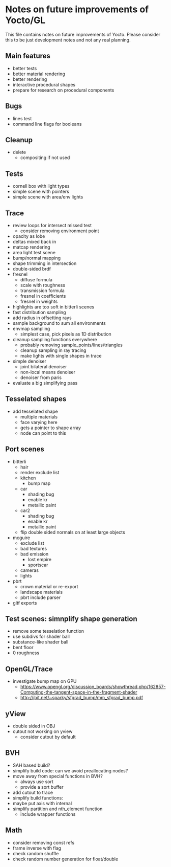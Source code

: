# Notes on future improvements of Yocto/GL

This file contains notes on future improvements of Yocto.
Please consider this to be just development notes and not any real planning.

## Main features

- better tests
- better material rendering
- better rendering
- interactive procedural shapes
- prepare for research on procedural components

## Bugs

- lines test
- command line flags for booleans

## Cleanup

- delete
    - compositing if not used

## Tests

- cornell box with light types
- simple scene with pointers
- simple scene with area/env lights

## Trace

- review loops for intersect missed test
    - consider removing environment point
- opacity as lobe
- deltas mixed back in
- matcap rendering
- area light test scene
- bump/normal mapping
- shape trimming in intersection
- double-sided brdf
- fresnel
    - diffuse formula
    - scale with roughness
    - transmission formula
    - fresnel in coefficients
    - fresnel in weights
- highlights are too soft in bitterli scenes
- fast distribution sampling
- add radius in offsetting rays
- sample background to sum all environments
- envmap sampling
    - simplest case, pick pixels as 1D distribution
- cleanup sampling functions everywhere
    - probably removing sample_points/lines/triangles
    - cleanup sampling in ray tracing
    - make lights with single shapes in trace
- simple denoiser
    - joint bilateral denoiser
    - non-local means denoiser
    - denoiser from paris
- evaluate a big simplifying pass

## Tesselated shapes

- add tesselated shape
    - multiple materials
    - face varying here
    - gets a pointer to shape array
    - node can point to this 

## Port scenes

- bitterli
    - hair
    - render exclude list
    - kitchen
        - bump map
    - car
        - shading bug
        - enable kr
        - metallic paint
    - car2
        - shading bug
        - enable kr
        - metallic paint
    - flip double sided normals on at least large objects
- mcguire
    - exclude list
    - bad textures
    - bad emission
        - lost empire
        - sportscar
    - cameras
    - lights
- pbrt
    - crown material or re-export
    - landscape materials
    - pbrt include parser
- gltf exports

## Test scenes: simnplify shape generation

- remove some tesselation function
- use subdivs for shader ball
- substance-like shader ball
- bent floor
- 0 roughness

## OpenGL/Trace

- investigate bump map on GPU
    - https://www.opengl.org/discussion_boards/showthread.php/162857-Computing-the-tangent-space-in-the-fragment-shader
    - http://jbit.net/~sparky/sfgrad_bump/mm_sfgrad_bump.pdf

## yView

- double sided in OBJ
- cutout not working on yview
    - consider cutout by default

## BVH

- SAH based build?
- simplify build code: can we avoid preallocating nodes?
- move away from special functions in BVH?
    - always use sort
    - provide a sort buffer
- add cutout to trace
- simplify build functions: 
- maybe put axis with internal
- simplify partition and nth_element function
    - include wrapper functions

## Math

- consider removing const refs
- frame inverse with flag
- check random shuffle
- check random number generation for float/double
